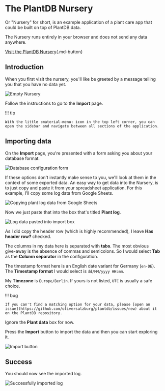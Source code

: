 # The PlantDB Nursery

Or "Nursery" for short, is an example application of a plant care app that could be built on top of PlantDB data.

The Nursery runs entirely in your browser and does not send any data anywhere.

[Visit the PlantDB Nursery](/plantdb/nursery/){.md-button}

## Introduction

When you first visit the nursery, you'll like be greeted by a message telling you that you have no data yet.

![Empty Nursery](nursery.assets/image-20220511221331624.png)

Follow the instructions to go to the **Import** page.

!!! tip

    With the little :material-menu: icon in the top left corner, you can open the sidebar and navigate between all sections of the application.

## Importing data

On the **Import** page, you're presented with a form asking you about your database format.

![Database configuration form](nursery.assets/image-20220511223615640.png)

If these options don't instantly make sense to you, we'll look at them in the context of some exported data. An easy way to get data into the Nursery, is to just copy and paste it from your spreadsheet application. For this example, I'll copy some log data from Google Sheets.

![Copying plant log data from Google Sheets](nursery.assets/image-20220511224249743.png)

Now we just paste that into the box that's titled **Plant log**.

![Log data pasted into import box](nursery.assets/image-20220511224818171.png)

As I did copy the header row (which is highly recommended), I leave **Has header row?** checked.

The columns in my data here is separated with **tabs**. The most obvious give-away is the absence of commas and semicolons. So I would select **Tab** as the **Column separator** in the configuration.

The timestamp format here is an English date variant for Germany (`en-DE`). The **Timestamp format** I would select is `dd/MM/yyyy HH:mm`.

My **Timezone** is `Europe/Berlin`. If yours is not listed, `UTC` is usually a safe choice.

!!! bug

    If you can't find a matching option for your data, please [open an issue](https://github.com/oliversalzburg/plantdb/issues/new) about it on the PlantDB repository.

Ignore the **Plant data** box for now.

Press the **Import** button to import the data and then you can start exploring it.

![Import button](nursery.assets/image-20220511224958913.png)

## Success

You should now see the imported log.

![Successfully imported log](nursery.assets/image-20220511231342541.png)
